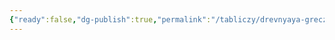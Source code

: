 ```yaml
---
{"ready":false,"dg-publish":true,"permalink":"/tabliczy/drevnyaya-grecziya/menada/","dgPassFrontmatter":true}
---
```



